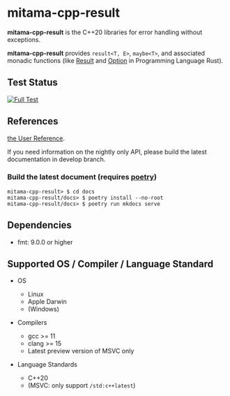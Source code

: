 # mitama-cpp-result

**mitama-cpp-result** is the C++20 libraries for error handling without exceptions.

**mitama-cpp-result** provides `result<T, E>`, `maybe<T>`, and associated monadic functions
(like [Result](https://doc.rust-lang.org/std/result/enum.Result.html)
and [Option](https://doc.rust-lang.org/std/option/enum.Option.html) in Programming Language Rust).

## Test Status
[![Full Test](https://github.com/LoliGothick/mitama-cpp-result/actions/workflows/full-test.yml/badge.svg)](https://github.com/LoliGothick/mitama-cpp-result/actions/workflows/full-test.yml)

## References

[the User Reference](https://loligothick.github.io/mitama-cpp-result/).

If you need information on the nightly only API, please build the latest documentation in develop branch.

### Build the latest document (requires [poetry](https://python-poetry.org/))

```shell
mitama-cpp-result> $ cd docs
mitama-cpp-result/docs> $ poetry install --no-root
mitama-cpp-result/docs> $ poetry run mkdocs serve
```

## Dependencies

* fmt: 9.0.0 or higher

## Supported OS / Compiler / Language Standard

- OS
    - Linux
    - Apple Darwin
    - (Windows)

- Compilers
    - gcc >= 11
    - clang >= 15
    - Latest preview version of MSVC only

- Language Standards
    - C++20
    - (MSVC: only support `/std:c++latest`)

